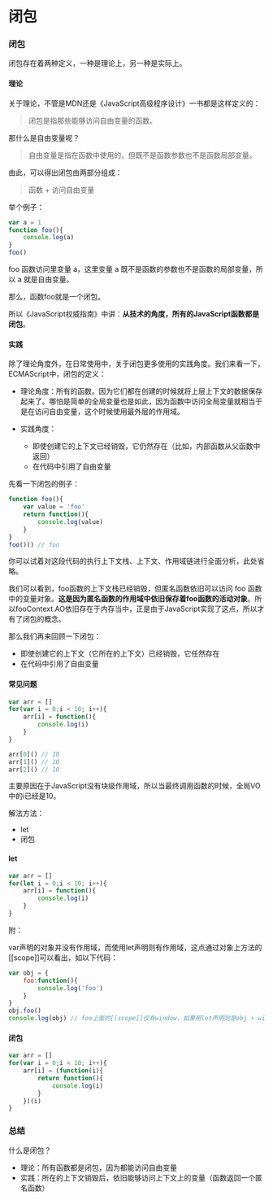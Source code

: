 # 闭包

### 闭包

闭包存在着两种定义，一种是理论上，另一种是实际上。

#### 理论

关于理论，不管是MDN还是《JavaScript高级程序设计》一书都是这样定义的：

> 闭包是指那些能够访问自由变量的函数。

那什么是自由变量呢？

> 自由变量是指在函数中使用的，但既不是函数参数也不是函数局部变量。

由此，可以得出闭包由两部分组成：

> 函数 + 访问自由变量

举个例子：

```javascript
var a = 1
function foo(){
    console.log(a)
}
foo()
```

foo 函数访问里变量 a，这里变量 a 既不是函数的参数也不是函数的局部变量，所以 a 就是自由变量。

那么，函数foo就是一个闭包。

所以《JavaScript权威指南》中讲：**从技术的角度，所有的JavaScript函数都是闭包**。

#### 实践

除了理论角度外，在日常使用中，关于闭包更多使用的实践角度。我们来看一下，ECMAScript中，闭包的定义：

- 理论角度：所有的函数。因为它们都在创建的时候就将上层上下文的数据保存起来了。哪怕是简单的全局变量也是如此，因为函数中访问全局变量就相当于是在访问自由变量，这个时候使用最外层的作用域。

- 实践角度：
  - 即使创建它的上下文已经销毁，它仍然存在（比如，内部函数从父函数中返回）
  - 在代码中引用了自由变量

先看一下闭包的例子：

```javascript
function foo(){
    var value = 'foo'
    return function(){
        console.log(value)
    }
}
foo()() // foo
```

你可以试着对这段代码的执行上下文栈、上下文、作用域链进行全面分析，此处省略。

我们可以看到，foo函数的上下文栈已经销毁，但匿名函数依旧可以访问 foo 函数中的变量对象。**这是因为匿名函数的作用域中依旧保存着foo函数的活动对象**。所以fooContext.AO依旧存在于内存当中，正是由于JavaScript实现了这点，所以才有了闭包的概念。

那么我们再来回顾一下闭包：

- 即使创建它的上下文（它所在的上下文）已经销毁，它任然存在
- 在代码中引用了自由变量

#### 常见问题

```javascript
var arr = []
for(var i = 0;i < 10; i++){
    arr[i] = function(){
        console.log(i)
    }
}

arr[0]() // 10
arr[1]() // 10
arr[2]() // 10
```

主要原因在于JavaScript没有块级作用域，所以当最终调用函数的时候，全局VO中的i已经是10。

解法方法：

- let
- 闭包

#### let

```javascript
var arr = []
for(let i = 0;i < 10; i++){
    arr[i] = function(){
        console.log(i)
    }
}
```

附：

var声明的对象并没有作用域，而使用let声明则有作用域，这点通过对象上方法的[[scope]]可以看出，如以下代码：

```javascript
var obj = {
    foo:function(){
        console.log('foo')
    }
}
obj.foo()
console.log(obj) // foo上面的[[scope]]仅有window，如果用let声明则是obj + window
```



#### 闭包

```javascript
var arr = []
for(var i = 0;i < 10; i++){
    arr[i] = (function(i){
        return function(){
            console.log(i)
        }
    })(i)
}
```

### 总结

什么是闭包？

- 理论：所有函数都是闭包，因为都能访问自由变量
- 实践：所在的上下文销毁后，依旧能够访问上下文上的变量（函数返回一个匿名函数）